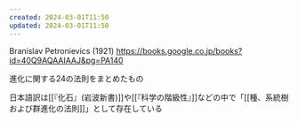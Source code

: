 ```yaml
---
created: 2024-03-01T11:50
updated: 2024-03-01T11:50
---
```


Branislav Petronievics (1921)
https://books.google.co.jp/books?id=40Q9AQAAIAAJ&pg=PA140

進化に関する24の法則をまとめたもの

日本語訳は[[『化石』(岩波新書)]]や[[『科学の階級性』]]などの中で「[[種、系統樹および群進化の法則]]」として存在している
